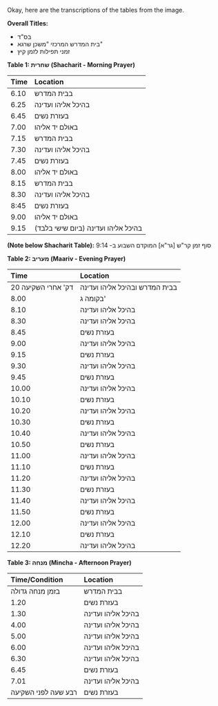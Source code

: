 Okay, here are the transcriptions of the tables from the image.

**Overall Titles:**

*   בס"ד
*   בית המדרש המרכזי "משכן שרגא"
*   זמני תפילות לזמן קיץ

**Table 1: שחרית (Shacharit - Morning Prayer)**

| Time | Location              |
| :--- | :-------------------- |
| 6.10 | בבית המדרש           |
| 6.25 | בהיכל אליהו ועדינה   |
| 6.45 | בעזרת נשים           |
| 7.00 | באולם יד אליהו        |
| 7.15 | בבית המדרש           |
| 7.30 | בהיכל אליהו ועדינה   |
| 7.45 | בעזרת נשים           |
| 8.00 | באולם יד אליהו        |
| 8.15 | בבית המדרש           |
| 8.30 | בהיכל אליהו ועדינה   |
| 8:45 | בעזרת נשים           |
| 9.00 | באולם יד אליהו        |
| 9.15 | בהיכל אליהו ועדינה (ביום שישי בלבד) |

**(Note below Shacharit Table):** סוף זמן קר"ש [גר"א] המוקדם השבוע ב- 9:14

**Table 2: מעריב (Maariv - Evening Prayer)**

| Time                    | Location                    |
| :---------------------- | :-------------------------- |
| 20 דק' אחרי השקיעה     | בבית המדרש ובהיכל אליהו ועדינה |
| 8.00                    | בקומה ג'                     |
| 8.10                    | בהיכל אליהו ועדינה         |
| 8.30                    | בהיכל אליהו ועדינה         |
| 8.45                    | בעזרת נשים                 |
| 9.00                    | בהיכל אליהו ועדינה         |
| 9.15                    | בעזרת נשים                 |
| 9.30                    | בהיכל אליהו ועדינה         |
| 9.45                    | בעזרת נשים                 |
| 10.00                   | בהיכל אליהו ועדינה         |
| 10.10                   | בעזרת נשים                 |
| 10.20                   | בהיכל אליהו ועדינה         |
| 10.30                   | בעזרת נשים                 |
| 10.40                   | בהיכל אליהו ועדינה         |
| 10.50                   | בעזרת נשים                 |
| 11.00                   | בהיכל אליהו ועדינה         |
| 11.10                   | בעזרת נשים                 |
| 11.20                   | בהיכל אליהו ועדינה         |
| 11.30                   | בעזרת נשים                 |
| 11.40                   | בהיכל אליהו ועדינה         |
| 11.50                   | בעזרת נשים                 |
| 12.00                   | בהיכל אליהו ועדינה         |
| 12.10                   | בעזרת נשים                 |
| 12.20                   | בהיכל אליהו ועדינה         |

**Table 3: מנחה (Mincha - Afternoon Prayer)**

| Time/Condition          | Location            |
| :---------------------- | :------------------ |
| בזמן מנחה גדולה        | בבית המדרש         |
| 1.20                    | בעזרת נשים         |
| 1.30                    | בהיכל אליהו ועדינה |
| 4.00                    | בהיכל אליהו ועדינה |
| 5.00                    | בהיכל אליהו ועדינה |
| 6.00                    | בהיכל אליהו ועדינה |
| 6.30                    | בהיכל אליהו ועדינה |
| 6.45                    | בעזרת נשים         |
| 7.01                    | בהיכל אליהו ועדינה |
| רבע שעה לפני השקיעה   | בעזרת נשים         |